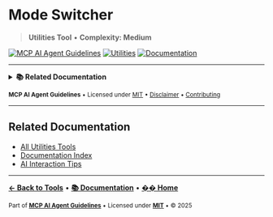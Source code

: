 # Mode Switcher

> **Utilities Tool** • **Complexity: Medium**

[![MCP AI Agent Guidelines](https://img.shields.io/badge/MCP-AI_Agent_Guidelines-1a7f37?style=flat-square&logo=github)](../../README.md)
[![Utilities](https://img.shields.io/badge/Category-Utilities-gray?style=flat-square)](./README.md#utilities)
[![Documentation](https://img.shields.io/badge/📚-Docs-blue?style=flat-square)](../README.md)

---

<details>
<summary><strong>📚 Related Documentation</strong></summary>

- [All Utility Tools](./README.md#utilities)
- [Prompting Hierarchy Guide](../PROMPTING_HIERARCHY.md)
- [Context-Aware Guidance](../CONTEXT_AWARE_GUIDANCE.md)
- [AI Interaction Tips](../AI_INTERACTION_TIPS.md)

</details>

<sub>**MCP AI Agent Guidelines** • Licensed under [MIT](../../LICENSE) • [Disclaimer](../../DISCLAIMER.md) • [Contributing](../../CONTRIBUTING.md)</sub>

---

## Related Documentation

- [All Utilities Tools](./README.md#utilities)
- [Documentation Index](#documentation-index)
- [AI Interaction Tips](#ai-interaction-tips)

---

**[← Back to Tools](./README.md)** • **[📚 Documentation](../README.md)** • **[�� Home](../../README.md)**

<sub>Part of **[MCP AI Agent Guidelines](../../README.md)** • Licensed under **[MIT](../../LICENSE)** • © 2025</sub>
